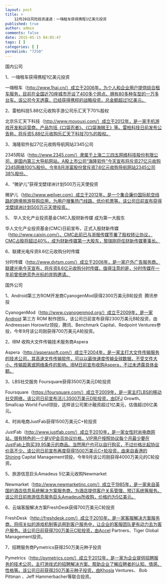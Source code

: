```yaml
---
layout: post
title: >
    12月20日风险投资速递：一嗨租车获得携程1亿美元投资
published: true
author: admin
comments: false
date: 2015-05-15 04:05:47
tags: [ ]
categories: [ ]
permalink: "7250"
---
```



国内公司

1、一嗨租车获得携程1亿美元投资

一嗨租车（http://www.1hai.cn/）成立于2006年，为个人和企业用户提供综合租车服务，目前在全国近70座城市开设了400多个网点、拥有80多种车型的一万多台车。该公司今天透露，已经获得携程的战略投资，总金额超过1亿美元。

2、雷柏科技5.88亿元收购手游公司乐汇天下70%股权

北京乐汇天下科技（http://www.moyouxi.com/）成立于2012年，是一家手机游戏开发和运营商，产品包括《口袋忍者》、《口袋海贼王》等。雷柏科技日前发布公告称，将斥资5.88亿元收购乐汇天下科技70%的股权。

3、海隆软件拟27亿元收购导航网站2345公司

2345网站（http://www.2345.com/）隶属于上海二三四五网络科技股份有限公司，是国内第三大导航网站。A股上市公司“海隆软件”今天宣布将斥资27亿元收购2345网络100%股份。今年8月浙富股份曾斥资7.6亿元收购导航网站2345公司38%股份。

4、“微驴儿”获得戈壁绿洲计划500万元天使投资

微驴儿（http://www.weilver.com）成立于2012年，是一个集合廉价国际航空线路的跨境旅游导购应用，为用户搜集热门线路、低价机票等。该公司日前宣布获得戈壁绿洲计划500万元天使投资。

5、 华人文化产业投资基金CMC入股财新传媒 成为第一大股东

华人文化产业投资基金(CMC)日前宣布，正式入股财新传媒（http://www.caixin.com/）。CMC此前已与浙报传媒签署了股权转让协议，CMC占股将超过40%，成为财新传媒第一大股东，黎瑞刚将任财新传媒董事长。

6、联建光电斥资8.6亿元收购分时传媒

分时传媒（http://www.dytsm.com/）成立于2006年，是一家户外广告服务商。联建光电今天宣布，将斥资8.6亿元收购分时传媒，值得注意的是，分时传媒在一年前曾拒绝蓝色光标的并购邀请。

国外公司

1、Android第三方ROM开发商CyanogenMod获得2300万美元B轮投资  腾讯参投

CyanogenMod（http://www.cyanogenmod.org/）成立于2009年，是一家Android 第三方 ROM 制作团队，该公司日前宣布获得2300万美元B轮投资，由Andreessen Horowitz领投，腾讯、Benchmark Capital、Redpoint Ventures参投，今年9月该公司刚获得700万美元A轮投资。

2、IBM 收购大文件传输技术服务商Aspera

Aspera（http://asperasoft.com/）成立于2004年，是一家主打大文件传输服务的技术公司，其高速文件传输软件，可以以最快速度传输全球数据，不受文件大小、传输距离或网络条件的影响。IBM日前宣布收购Aspera，不过未透露具体金额。

3、LBS社交服务 Foursquare获得3500万美元D轮投资

Foursquare（https://foursquare.com/）成立于2009年，是一家主打LBS的移动社交网络，该公司日前宣布活儿3500万美元D轮投资，由DFJ Growth、Smallcap World Fund领投，这样该公司累计融资超过1亿美元，估值超过6亿美元。

4、时尚电商JustFab获得1500万美元C+轮投资

JustFab（http://www.justfab.com/）成立于2010年，是一家女性时尚电商网站，很有特色的一个是VIP会员协议价格，VIP用户按照协议每个月最少要在JustFab上购买39.95美元的商品。当然用户也可以自行购买，不过价格比起协议价高不少。该公司日前宣布再度获得1500万美元C+轮投资，由来自香港的Shining Capital Management领投，今年9月该公司刚获得4000万美元的C轮投资。

5、旅游信息巨头Amadeus 5亿美元收购Newmarket

Newmarket（http://www.newmarketinc.com/）成立于1985年，是一家来自英国的酒店信息系统解决方案服务商，为酒店提供客户关系管理、预订系统等服务。该公司日前旅游信息服务巨头Amadeus所收购，价格约为5亿美元。

6、云端客服解决方案FreshDesk获得700万美元C轮投资

FreshDesk（http://freshdesk.com/）成立于2010年，是一家客服解决方案服务商，将闯关似的游戏机制等运用到客户服务中，让企业的客服团队更有动力去为客户服务。该公司日前获得700万美元C轮投资，由Accel Partners、Tiger Global Management投资。

7、招聘服务商Pymetrics获得250万美元种子投资

Pymetrics（http://pymetrics.com/）成立于2012年，是一家为企业提供招聘服务的技术公司，主打游戏式的招聘解决方案、帮助企业了解应聘者的认知、情感、性格等。该公司日前获得250万美元种子投资，由Khosla Ventures、 Bob Pittman 、Jeff Hammerbacher等联合投资。